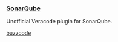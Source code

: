 ### [SonarQube](https://gitlab.com/buzzcode/SonarQube-Veracode)

Unofficial Veracode plugin for SonarQube.

[buzzcode](https://gitlab.com/buzzcode)
